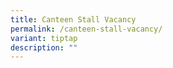 ```yaml
---
title: Canteen Stall Vacancy
permalink: /canteen-stall-vacancy/
variant: tiptap
description: ""
---
```

